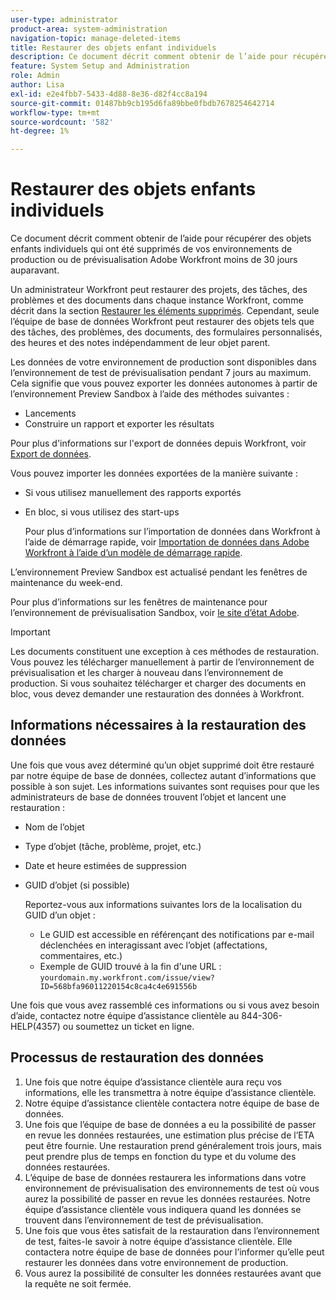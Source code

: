```yaml
---
user-type: administrator
product-area: system-administration
navigation-topic: manage-deleted-items
title: Restaurer des objets enfant individuels
description: Ce document décrit comment obtenir de l’aide pour récupérer des objets enfants individuels qui ont été supprimés de vos environnements de production ou de prévisualisation Adobe Workfront moins de 30 jours auparavant.
feature: System Setup and Administration
role: Admin
author: Lisa
exl-id: e2e4fbb7-5433-4d88-8e36-d82f4cc8a194
source-git-commit: 01487bb9cb195d6fa89bbe0fbdb7678254642714
workflow-type: tm+mt
source-wordcount: '582'
ht-degree: 1%

---
```


# Restaurer des objets enfants individuels

Ce document décrit comment obtenir de l’aide pour récupérer des objets enfants individuels qui ont été supprimés de vos environnements de production ou de prévisualisation Adobe Workfront moins de 30 jours auparavant.

Un administrateur Workfront peut restaurer des projets, des tâches, des problèmes et des documents dans chaque instance Workfront, comme décrit dans la section [Restaurer les éléments supprimés](../../../administration-and-setup/manage-workfront/manage-deleted-items/restore-deleted-items.md). Cependant, seule l’équipe de base de données Workfront peut restaurer des objets tels que des tâches, des problèmes, des documents, des formulaires personnalisés, des heures et des notes indépendamment de leur objet parent.

Les données de votre environnement de production sont disponibles dans l’environnement de test de prévisualisation pendant 7 jours au maximum. Cela signifie que vous pouvez exporter les données autonomes à partir de l’environnement Preview Sandbox à l’aide des méthodes suivantes :

* Lancements
* Construire un rapport et exporter les résultats

Pour plus d&#39;informations sur l&#39;export de données depuis Workfront, voir [Export de données](../../../reports-and-dashboards/reports/creating-and-managing-reports/export-data.md).

Vous pouvez importer les données exportées de la manière suivante :

* Si vous utilisez manuellement des rapports exportés
* En bloc, si vous utilisez des start-ups

  Pour plus d’informations sur l’importation de données dans Workfront à l’aide de démarrage rapide, voir [Importation de données dans Adobe Workfront à l’aide d’un modèle de démarrage rapide](../../../administration-and-setup/manage-workfront/using-kick-starts/import-data-via-kickstarts.md).

L’environnement Preview Sandbox est actualisé pendant les fenêtres de maintenance du week-end.

Pour plus d’informations sur les fenêtres de maintenance pour l’environnement de prévisualisation Sandbox, voir [le site d’état Adobe](https://status.adobe.com/fr).

>[!IMPORTANT]
>
>Les documents constituent une exception à ces méthodes de restauration. Vous pouvez les télécharger manuellement à partir de l’environnement de prévisualisation et les charger à nouveau dans l’environnement de production. Si vous souhaitez télécharger et charger des documents en bloc, vous devez demander une restauration des données à Workfront.

## Informations nécessaires à la restauration des données

Une fois que vous avez déterminé qu’un objet supprimé doit être restauré par notre équipe de base de données, collectez autant d’informations que possible à son sujet. Les informations suivantes sont requises pour que les administrateurs de base de données trouvent l’objet et lancent une restauration :

* Nom de l’objet
* Type d’objet (tâche, problème, projet, etc.)
* Date et heure estimées de suppression
* GUID d’objet (si possible)

  Reportez-vous aux informations suivantes lors de la localisation du GUID d’un objet :

   * Le GUID est accessible en référençant des notifications par e-mail déclenchées en interagissant avec l’objet (affectations, commentaires, etc.)
   * Exemple de GUID trouvé à la fin d&#39;une URL : `yourdomain.my.workfront.com/issue/view?ID=568bfa96011220154c8ca4c4e691556b`

Une fois que vous avez rassemblé ces informations ou si vous avez besoin d’aide, contactez notre équipe d’assistance clientèle au 844-306-HELP(4357) ou soumettez un ticket en ligne.

## Processus de restauration des données

1. Une fois que notre équipe d’assistance clientèle aura reçu vos informations, elle les transmettra à notre équipe d’assistance clientèle.
1. Notre équipe d’assistance clientèle contactera notre équipe de base de données.
1. Une fois que l’équipe de base de données a eu la possibilité de passer en revue les données restaurées, une estimation plus précise de l’ETA peut être fournie. Une restauration prend généralement trois jours, mais peut prendre plus de temps en fonction du type et du volume des données restaurées.
1. L’équipe de base de données restaurera les informations dans votre environnement de prévisualisation des environnements de test où vous aurez la possibilité de passer en revue les données restaurées. Notre équipe d’assistance clientèle vous indiquera quand les données se trouvent dans l’environnement de test de prévisualisation.
1. Une fois que vous êtes satisfait de la restauration dans l’environnement de test, faites-le savoir à notre équipe d’assistance clientèle. Elle contactera notre équipe de base de données pour l’informer qu’elle peut restaurer les données dans votre environnement de production.
1. Vous aurez la possibilité de consulter les données restaurées avant que la requête ne soit fermée.

